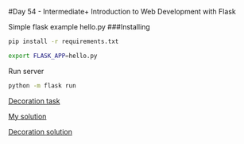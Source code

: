 #Day 54 - Intermediate+ Introduction to Web Development with Flask

Simple flask example hello.py
###Installing
```sh
pip install -r requirements.txt
```

```sh
export FLASK_APP=hello.py
```

Run server
```sh
python -m flask run
```

[Decoration task](https://repl.it/@appbrewery/day-54-1-exercise#README.md)

[My solution](main.py)

[Decoration solution](https://repl.it/@appbrewery/day-54-1-solution#main.py)